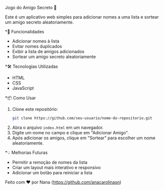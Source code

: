 Jogo do Amigo Secreto 🎁

Este é um aplicativo web simples para adicionar nomes a uma lista e sortear um amigo secreto aleatoriamente.

*🚀 Funcionalidades
- Adicionar nomes à lista
- Evitar nomes duplicados
- Exibir a lista de amigos adicionados
- Sortear um amigo secreto aleatoriamente

*🛠️ Tecnologias Utilizadas
- HTML
- CSS
- JavaScript

*📦 Como Usar
1. Clone este repositório:
   ```sh
   git clone https://github.com/seu-usuario/nome-do-repositorio.git
   ```
2. Abra o arquivo `index.html` em um navegador.
3. Digite um nome no campo e clique em "Adicionar Amigo".
4. Após adicionar os amigos, clique em "Sortear" para escolher um nome aleatoriamente.

*💡 Melhorias Futuras
- Permitir a remoção de nomes da lista
- Criar um layout mais interativo e responsivo
- Adicionar um botão para reiniciar a lista


Feito com ❤️ por Nana (https://github.com/anacarolinasn)


